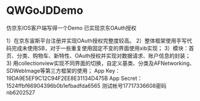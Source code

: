 # QWGoJDDemo
仿京东IOS客户端写得一个Demo 已实现京东OAuth授权

1）在京东宙斯平台注册并实现OAuth授权完整度较高。
2）整体框架使用手写代码完成未使用SB，对于一些重复使用固定不变的界面使用xib实现；
3）模块：首页、分类、购物车、新特性、OAuth授权并实现对数据请求、账户信息的封装；
3)  用collectionview实现不同界面的切换，自定义基类、分类及AFNetworking、SDWebImage等第三方框架的使用；
App Key：19DA9E5EF9C12C94F2EE8E31134D475B
App Secret： 1524ffbf66904396b0b1efbadfda6565
测试帐号17717336608密码 nb6202527
